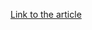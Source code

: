 [Link to the article](https://www.mcafee.com/blogs/other-blogs/mcafee-labs/malicious-powerpoint-documents-on-the-rise/)
